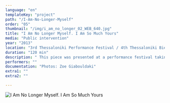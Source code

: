 ```yaml
---
language: "en"
templateKey: "project"
path: "/I-Am-No-Longer-Myself"
order: "05"
thumbnail: "/img/i_am_no_longer_02_WEB_640.jpg"
title: "I Am No Longer Myself. I Am So Much Yours"
media: "Public intervention"
year: "2013"
location: "3rd Thessaloniki Performance Festival / 4th Thessaloniki Biennale of Contemporary Art Thessaloniki, Thessaloniki"
duration: "120 min"
description: " This piece was presented at a performance festival taking place as part of the 3rd Biennial l of Thessaloniki. I was invited by the organisers to work with the hostel of unaccompanied, underage refugees from the social organisation ARSIS and to present a performance making use of some of its human resources. I designed two routes of 30 minutes, each from different starting points, with taxis crossing the city and arriving at the same time at the Allah Ja Imaret, the meeting point with the public. Four kids took part in the performance. Accompanied by an off-duty policeman, they took these rides in pairs towards a common destination. The taxi drivers were instructed to remain silent and neutral during the whole ride and to allow their vehicle to become a semi-private space for my guests. The conversations that took place in the taxis were not recorded. At the meeting point, the three taxis lined up among the crowd, all the doors were opened and the conversation ceased. The public could then view the work at that moment of completion: the abrupt cessation of the narration and the awkwardness of the participants from all sides. The performance remained in this still state for the last twenty minutes."
performers: ""
documentation: "Photos: Zoe Giabouldaki"
extra1: ""
extra2: ""

---
```

![I Am No Longer Myself. I Am So Much Yours](/img/i_am_no_longer_02_WEB_2880r.jpg)

